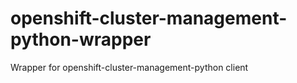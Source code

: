# openshift-cluster-management-python-wrapper
Wrapper for openshift-cluster-management-python client
